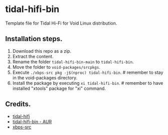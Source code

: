 # tidal-hifi-bin
Template file for Tidal Hi-Fi for Void Linux distribution.

## Installation steps.
1. Download this repo as a zip.
2. Extract the content.
3. Rename the folder ```tidal-hifi-bin-main``` to ```tidal-hifi-bin```.
4. Move the folder to ```void-packages/srcpkgs```.
5. Execute ```./xbps-src pkg -j$(nproc) tidal-hifi-bin```. # remember to stay in the void-packages directory.
6. Install the package by executing ```xi tidal-hifi-bin```. # remember to have installed "xtools" package for "xi" command.


## Credits.
- [tidal-hifi](https://github.com/Mastermindzh/tidal-hifi)
- [tidal-hifi-bin - AUR](https://aur.archlinux.org/packages/tidal-hifi-bin)
- [xbps-src](https://github.com/void-linux/void-packages)
